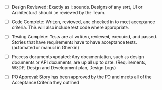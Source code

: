 - [ ] Design Reviewed: Exactly as it sounds. Designs of any sort, UI or Architectural should be reviewed by the Team. 
- [ ] Code Complete: Written, reviewed, and checked in to meet acceptance criteria. This will also include test code where appropriate.
- [ ] Testing Complete: Tests are all written, reviewed, executed, and passed. Stories that have requirements have to have acceptance tests. (automated or manual in Gherkin)
- [ ] Process documents updated: Any documentation, such as design documents or API documents, are up all up to date. (Requirements,  WSDP, Design and Development plan, Design Logs)
- [ ] PO Approval: Story has been approved by the PO and meets all of the Acceptance Criteria they outlined




 

 



 

 
